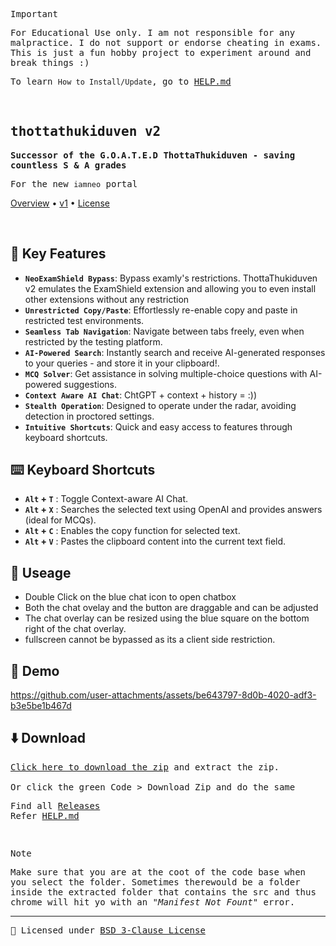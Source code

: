 <samp>
    
> [!IMPORTANT]
> For Educational Use only. I am not responsible for any malpractice. I do not support or endorse cheating in exams. This is just a fun hobby project to experiment around and break things :)
> 
> To learn `How to Install/Update`, go to [HELP.md](./HELP.md)

</samp>
<br />

<samp>
    <h2>thottathukiduven v2</h2>
    <strong>Successor of the G.O.A.T.E.D <kbd>ThottaThukiduven</kbd> -  saving countless S & A grades</strong><br />
    
  For the new `iamneo` portal
  
</samp>
<p>
  <a href="https://github.com/sr2echa/ThottaThukiduven/#your-ultimate-extension-to-regain-your-browser-freedom-and-become-limitless--">Overview</a>
  •
  <a href="https://github.com/sr2echa/ThottaThukiduven">v1</a>
  •
  <a href="LICENSE">License</a>
</p>

<br>



  
## 🌟 Key Features

- **`NeoExamShield Bypass`**: Bypass examly's restrictions. ThottaThukiduven v2 emulates the ExamShield extension and allowing you to even install other extensions without any restriction
- **`Unrestricted Copy/Paste`**: Effortlessly re-enable copy and paste in restricted test environments.
- **`Seamless Tab Navigation`**: Navigate between tabs freely, even when restricted by the testing platform.
- **`AI-Powered Search`**: Instantly search and receive AI-generated responses to your queries - and store it in your clipboard!.
- **`MCQ Solver`**: Get assistance in solving multiple-choice questions with AI-powered suggestions.
- **`Context Aware AI Chat`**: ChtGPT + context + history = :))
- **`Stealth Operation`**: Designed to operate under the radar, avoiding detection in proctored settings.
- **`Intuitive Shortcuts`**: Quick and easy access to features through keyboard shortcuts.
 

## ⌨️ Keyboard Shortcuts

 - **`Alt` + `T`** : Toggle Context-aware AI Chat.
 - **`Alt` + `X`** : Searches the selected text using OpenAI and provides answers (ideal for MCQs).
 - **`Alt` + `C`** : Enables the copy function for selected text.
 - **`Alt` + `V`** : Pastes the clipboard content into the current text field.

## 🎠 Useage

- Double Click on the blue chat icon to open chatbox
- Both the chat ovelay and the button are draggable and can be adjusted
- The chat overlay can be resized using the blue square on the bottom right of the chat overlay.
- fullscreen cannot be bypassed as its a client side restriction. 

## 🚀 Demo

https://github.com/user-attachments/assets/be643797-8d0b-4020-adf3-b3e5be1b467d


## ⬇️ Download

<samp> 

[Click here to download the zip](https://github.com/sr2echa/thottathukiduven-v2/releases/download/2.0.1/thottathukiduven-V2.zip) and extract the zip.  <br><br>
Or click the green <kbd> Code </kbd> > <kbd> Download Zip </kbd> and do the same

    
Find all [Releases](https://github.com/sr2echa/thottathukiduven-v2/releases/latest) <br>
Refer [HELP.md](https://github.com/sr2echa/thottathukiduven-v2/blob/main/HELP.md) <br>

<br>
</samp>
<samp>
  
> [!NOTE]
> Make sure that you are at the coot of the code base when you select the folder. Sometimes therewould be a folder inside the extracted folder that contains the src and thus chrome will hit yo with an _"Manifest Not Fount"_ error.

</samp>

---
<samp>
    
📜 Licensed under [BSD 3-Clause License](LICENSE) 
</samp>
